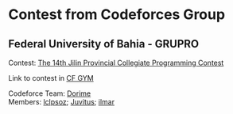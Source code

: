 # Contest from Codeforces Group
## Federal University of Bahia - GRUPRO

Contest: [The 14th Jilin Provincial Collegiate Programming Contest](https://codeforces.com/group/QlsCcB22aH/contest/310874)

Link to contest in [CF GYM](https://codeforces.com/gym/102800)

Codeforce Team: [Dorime](https://codeforces.com/team/67616)\
Members: [lclpsoz](https://codeforces.com/profile/lclpsoz);
[Juvitus](https://codeforces.com/profile/Juvitus);
[ilmar](https://codeforces.com/profile/ilmar)